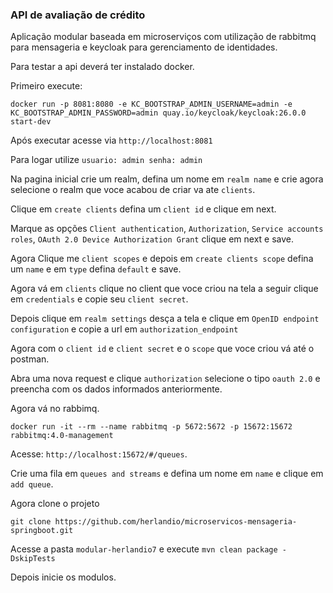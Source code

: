 ### API de avaliação de crédito

Aplicação modular baseada em microserviços com utilização de rabbitmq para mensageria e keycloak para gerenciamento de identidades.

Para testar a api deverá ter instalado docker.

Primeiro execute:
```
docker run -p 8081:8080 -e KC_BOOTSTRAP_ADMIN_USERNAME=admin -e KC_BOOTSTRAP_ADMIN_PASSWORD=admin quay.io/keycloak/keycloak:26.0.0 start-dev
```
Após executar acesse via `http://localhost:8081`

Para logar utilize `usuario: admin senha: admin`

Na pagina inicial crie um realm, defina um nome em `realm name` e crie
agora selecione o realm que voce acabou de criar va ate `clients`.

Clique em `create clients` defina um `client id` e clique em next. 

Marque as opções `Client authentication`, `Authorization`, `Service accounts roles`, `OAuth 2.0 Device Authorization Grant` clique em next e save.

Agora Clique me `client scopes` e depois em `create clients scope` defina um `name` e em `type` defina `default` e save.

Agora vá em `clients` clique no client que voce criou na tela a seguir clique em `credentials` e copie seu `client secret`.

Depois clique em `realm settings` desça a tela e clique em `OpenID endpoint configuration` e copie a url em `authorization_endpoint` 

Agora com o `client id` e `client secret` e o `scope` que voce criou vá até o postman.

Abra uma nova request e clique `authorization` selecione o tipo `oauth 2.0`
e preencha com os dados informados anteriormente.

Agora vá no rabbimq.

```
docker run -it --rm --name rabbitmq -p 5672:5672 -p 15672:15672 rabbitmq:4.0-management
```
Acesse: `http://localhost:15672/#/queues`.

Crie uma fila em `queues and streams` e defina um nome em `name` e clique em `add queue`.

Agora clone o projeto

```
git clone https://github.com/herlandio/microservicos-mensageria-springboot.git
```

Acesse a pasta `modular-herlandio7` e execute `mvn clean package -DskipTests`  

Depois inicie os modulos.


